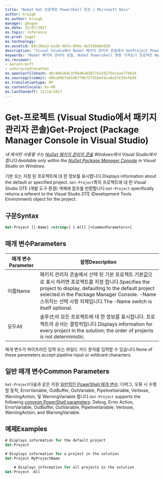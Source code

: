 ```yaml
---
title: "NuGet Get 프로젝트 PowerShell 참조 | Microsoft Docs"
author: kraigb
ms.author: kraigb
manager: ghogen
ms.date: 12/07/2017
ms.topic: reference
ms.prod: nuget
ms.technology: 
ms.assetid: 09c10ea3-ba26-4bfa-999e-de5350e6e920
description: "Visual Studio에서 NuGet 패키지 관리자 콘솔에서 GetProject PowerShell 명령에 대 한 참조입니다."
keywords: "NuGet 패키지 관리자 콘솔, NuGet Powershell 명령 가져오기 프로젝트 NuGet Powershell 참조"
ms.reviewer:
- karann-msft
- unniravindranathan
ms.openlocfilehash: 40c986164c3f6bd6a02877e15827541aae77d8ad
ms.sourcegitcommit: d0ba99bfe019b779b75731bafdca8a37e35ef0d9
ms.translationtype: MT
ms.contentlocale: ko-KR
ms.lasthandoff: 12/14/2017
---
```

# <a name="get-project-package-manager-console-in-visual-studio"></a><span data-ttu-id="1c2cb-104">Get-프로젝트 (Visual Studio에서 패키지 관리자 콘솔)</span><span class="sxs-lookup"><span data-stu-id="1c2cb-104">Get-Project (Package Manager Console in Visual Studio)</span></span>

<span data-ttu-id="1c2cb-105">*내 에서만 사용할 수는 [NuGet 패키지 관리자 콘솔](Package-Manager-Console.md) Windows에서 Visual Studio에서 합니다.*</span><span class="sxs-lookup"><span data-stu-id="1c2cb-105">*Available only within the [NuGet Package Manager Console](Package-Manager-Console.md) in Visual Studio on Windows.*</span></span>

<span data-ttu-id="1c2cb-106">기본 또는 지정 된 프로젝트에 대 한 정보를 표시합니다.</span><span class="sxs-lookup"><span data-stu-id="1c2cb-106">Displays information about the default or specified project.</span></span> <span data-ttu-id="1c2cb-107">`Get-Project`특히 프로젝트에 대 한 Visual Studio DTE (개발 도구 환경) 개체에 참조를 반환합니다.</span><span class="sxs-lookup"><span data-stu-id="1c2cb-107">`Get-Project` specifically returns a referent to the Visual Studio DTE (Development Tools Environment) object for the project.</span></span>

## <a name="syntax"></a><span data-ttu-id="1c2cb-108">구문</span><span class="sxs-lookup"><span data-stu-id="1c2cb-108">Syntax</span></span>

```ps
Get-Project [[-Name] <string>] [-All] [<CommonParameters>]
```

## <a name="parameters"></a><span data-ttu-id="1c2cb-109">매개 변수</span><span class="sxs-lookup"><span data-stu-id="1c2cb-109">Parameters</span></span>

| <span data-ttu-id="1c2cb-110">매개 변수</span><span class="sxs-lookup"><span data-stu-id="1c2cb-110">Parameter</span></span> | <span data-ttu-id="1c2cb-111">설명</span><span class="sxs-lookup"><span data-stu-id="1c2cb-111">Description</span></span> |
| --- | --- |
| <span data-ttu-id="1c2cb-112">이름</span><span class="sxs-lookup"><span data-stu-id="1c2cb-112">Name</span></span> | <span data-ttu-id="1c2cb-113">패키지 관리자 콘솔에서 선택 된 기본 프로젝트 기본값으로 표시 하려면 프로젝트를 지정 합니다.</span><span class="sxs-lookup"><span data-stu-id="1c2cb-113">Specifies the project to display, defaulting to the default project selected in the Package Manager Console.</span></span> <span data-ttu-id="1c2cb-114">-Name 스위치는 선택 사항 자체입니다.</span><span class="sxs-lookup"><span data-stu-id="1c2cb-114">The -Name switch is itself optional.</span></span> |
| <span data-ttu-id="1c2cb-115">모두</span><span class="sxs-lookup"><span data-stu-id="1c2cb-115">All</span></span> | <span data-ttu-id="1c2cb-116">솔루션;의 모든 프로젝트에 대 한 정보를 표시합니다. 프로젝트의 순서는 결정적입니다.</span><span class="sxs-lookup"><span data-stu-id="1c2cb-116">Displays information for every project in the solution; the order of projects is not deterministic.</span></span> |

<span data-ttu-id="1c2cb-117">매개 변수가 파이프라인 입력 또는 와일드 카드 문자를 입력할 수 있습니다.</span><span class="sxs-lookup"><span data-stu-id="1c2cb-117">None of these parameters accept pipeline input or wildcard characters.</span></span>

## <a name="common-parameters"></a><span data-ttu-id="1c2cb-118">일반 매개 변수</span><span class="sxs-lookup"><span data-stu-id="1c2cb-118">Common Parameters</span></span>

<span data-ttu-id="1c2cb-119">`Get-Project`다음과 같은 지원 [일반적인 PowerShell 매개 변수](http://go.microsoft.com/fwlink/?LinkID=113216): 디버그, 오류 시 수행할 동작, ErrorVariable, OutBuffer, OutVariable, PipelineVariable, Verbose, WarningAction, 및 WarningVariable 합니다.</span><span class="sxs-lookup"><span data-stu-id="1c2cb-119">`Get-Project` supports the following [common PowerShell parameters](http://go.microsoft.com/fwlink/?LinkID=113216): Debug, Error Action, ErrorVariable, OutBuffer, OutVariable, PipelineVariable, Verbose, WarningAction, and WarningVariable.</span></span>

## <a name="examples"></a><span data-ttu-id="1c2cb-120">예제</span><span class="sxs-lookup"><span data-stu-id="1c2cb-120">Examples</span></span>

```ps
# Displays information for the default project
Get-Project

# Displays information for a project in the solution
Get-Project MyProjectName

    # Displays information for all projects in the solution
Get-Project -All
```